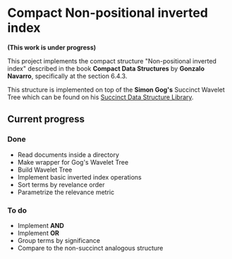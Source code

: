 # Compact Non-positional inverted index

**(This work is under progress)**

This project implements the compact structure "Non-positional inverted index"
described in the book **Compact Data Structures** by **Gonzalo Navarro**,
specifically at the section 6.4.3.

This structure is implemented on top of the **Simon Gog's** Succinct Wavelet Tree
which can be found on his [Succinct Data Structure Library](https://github.com/simongog/sdsl-lite).

## Current progress

### Done
* Read documents inside a directory
* Make wrapper for Gog's Wavelet Tree
* Build Wavelet Tree
* Implement basic inverted index operations
* Sort terms by revelance order
* Parametrize the relevance metric

### To do

* Implement **AND**
* Implement **OR**
* Group terms by significance
* Compare to the non-succinct analogous structure